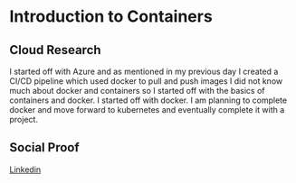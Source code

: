 # Introduction to Containers

## Cloud Research
I started off with Azure and as mentioned in my previous day I created a CI/CD pipeline which used docker to pull and push images I did not know much about docker and containers so I started off with the basics of containers and docker. I started off with docker. I am planning to complete docker and move forward to kubernetes and eventually complete it with a project.

## Social Proof

[Linkedin](https://www.linkedin.com/feed/update/urn:li:share:7049786522786557952/)